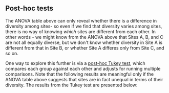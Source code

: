 ## Post-hoc tests 

The ANOVA table above can only reveal whether there is a difference in diversity among sites- so even if we find that diversity varies among sites, there is no way of knowing *which* sites are different from each other. In other words - we might know from the ANOVA above that Sites A, B, and C are not all equally diverse, but we don't know whether diversity in Site A is different from that in Site B, or whether Site A differes only from Site C, and so on. 

One way to explore this further is via a [post-hoc Tukey test](https://en.wikipedia.org/wiki/Tukey%27s_range_test), which compares each group against each other and adjusts for running multiple comparisons. Note that the following results are meaningful only if the ANOVA table above suggests that sites are in fact unequal in terms of their diversity. The results from the Tukey test are presented below: 
